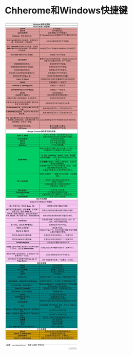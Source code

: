 # Chherome和Windows快捷键

![Chrome和Windows快捷键.jpg](https://github.com/nansanhao/Learning_notes/blob/master/%E5%9B%BE%E7%89%87%E8%B5%84%E6%BA%90/Chrome%E5%92%8CWindows%E5%BF%AB%E6%8D%B7%E9%94%AE/Chrome%E5%92%8CWindows%E5%BF%AB%E6%8D%B7%E9%94%AE.jpg?raw=true)

 